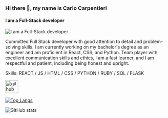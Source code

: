 ### Hi there 👋, my name is Carlo Carpentieri
#### I am a Full-Stack developer
![I am a Full-Stack developer](https://arturssmirnovs.github.io/github-profile-readme-generator/images/banner.png)

Committed Full Stack developer with good attention to detail and problem-solving skills. I am currently working on my bachelor's degree as an engineer and am proficient in React, CSS, and Python. Team player with excellent communication skills and ethics, I am a fast learner, and I am respectful and patient, including being honest and upright.

Skills: REACT / JS / HTML / CSS / PYTHON / RUBY / SQL / FLASK


[<img src='https://cdn.jsdelivr.net/npm/simple-icons@3.0.1/icons/github.svg' alt='github' height='40'>](https://github.com/carluchocp)  

[![Top Langs](https://github-readme-stats.vercel.app/api/top-langs/?username=carluchocp)](https://github.com/anuraghazra/github-readme-stats)

![GitHub stats](https://github-readme-stats.vercel.app/api?username=carluchocp&show_icons=true)  


